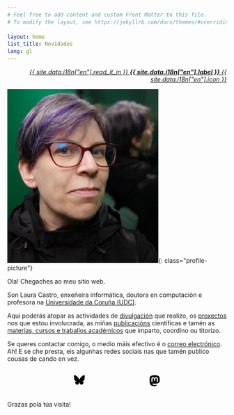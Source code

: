 ```yaml
---
# Feel free to add content and custom Front Matter to this file.
# To modify the layout, see https://jekyllrb.com/docs/themes/#overriding-theme-defaults

layout: home
list_title: Novidades
lang: gl
---
```


<div class="post-meta" style="text-align: right">
  <i><a href="/en/"> {{ site.data.i18n["en"].read_it_in }} <b>{{ site.data.i18n["en"].label }}</b> {{ site.data.i18n["en"].icon }} </a></i>
</div>

![Foto de Laura M. Castro](/assets/lauramcastro-informal.jpg){: class="profile-picture"}

Ola! Chegaches ao meu sitio web.

Son Laura Castro, enxeñeira informática, doutora en computación e profesora na [Universidade da Coruña (UDC)][udc].

Aquí poderás atopar as actividades de [divulgación](/divulgacion) que realizo, os [proxectos](/proxectos) nos que estou involucrada, as miñas [publicacións](/publicacions) científicas e tamén as [materias, cursos e traballos académicos](/docencia) que imparto, coordino ou titorizo.

Se queres contactar comigo, o medio máis efectivo é o [correo electrónico](mailto:lcastro@udc.gal).
Ah! E se che presta, eis algunhas redes sociais nas que tamén publico cousas de cando en vez.

<!-- Social Icons -->
<div style="display: flex; justify-content: space-between; ">
  &nbsp;

  <a href="https://bsky.app/profile/lauramcastro.bsky.social" title="Bluesky"><svg xmlns="http://www.w3.org/2000/svg" viewBox="0 0 512 512" width="25px"><!--!Font Awesome Free 6.7.2 by @fontawesome - https://fontawesome.com License - https://fontawesome.com/license/free Copyright 2025 Fonticons, Inc.--><path d="M111.8 62.2C170.2 105.9 233 194.7 256 242.4c23-47.6 85.8-136.4 144.2-180.2c42.1-31.6 110.3-56 110.3 21.8c0 15.5-8.9 130.5-14.1 149.2C478.2 298 412 314.6 353.1 304.5c102.9 17.5 129.1 75.5 72.5 133.5c-107.4 110.2-154.3-27.6-166.3-62.9l0 0c-1.7-4.9-2.6-7.8-3.3-7.8s-1.6 3-3.3 7.8l0 0c-12 35.3-59 173.1-166.3 62.9c-56.5-58-30.4-116 72.5-133.5C100 314.6 33.8 298 15.7 233.1C10.4 214.4 1.5 99.4 1.5 83.9c0-77.8 68.2-53.4 110.3-21.8z"/></svg></a>
  
  <a href="https://floss.social/@lauramcastro" title="Mastodon"><svg xmlns="http://www.w3.org/2000/svg" viewBox="0 0 448 512" width="25px"><!--!Font Awesome Free 6.7.2 by @fontawesome - https://fontawesome.com License - https://fontawesome.com/license/free Copyright 2025 Fonticons, Inc.--><path d="M433 179.1c0-97.2-63.7-125.7-63.7-125.7-62.5-28.7-228.6-28.4-290.5 0 0 0-63.7 28.5-63.7 125.7 0 115.7-6.6 259.4 105.6 289.1 40.5 10.7 75.3 13 103.3 11.4 50.8-2.8 79.3-18.1 79.3-18.1l-1.7-36.9s-36.3 11.4-77.1 10.1c-40.4-1.4-83-4.4-89.6-54a102.5 102.5 0 0 1 -.9-13.9c85.6 20.9 158.7 9.1 178.8 6.7 56.1-6.7 105-41.3 111.2-72.9 9.8-49.8 9-121.5 9-121.5zm-75.1 125.2h-46.6v-114.2c0-49.7-64-51.6-64 6.9v62.5h-46.3V197c0-58.5-64-56.6-64-6.9v114.2H90.2c0-122.1-5.2-147.9 18.4-175 25.9-28.9 79.8-30.8 103.8 6.1l11.6 19.5 11.6-19.5c24.1-37.1 78.1-34.8 103.8-6.1 23.7 27.3 18.4 53 18.4 175z"/></svg></a>

  &nbsp;
</div>

Grazas pola túa visita!

<br/>

[udc]: https://www.udc.gal